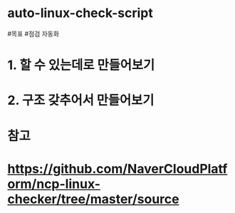 # auto-linux-check-script

#목표
#점검 자동화

# 1. 할 수 있는데로 만들어보기
# 2. 구조 갖추어서 만들어보기


# 참고
# https://github.com/NaverCloudPlatform/ncp-linux-checker/tree/master/source
